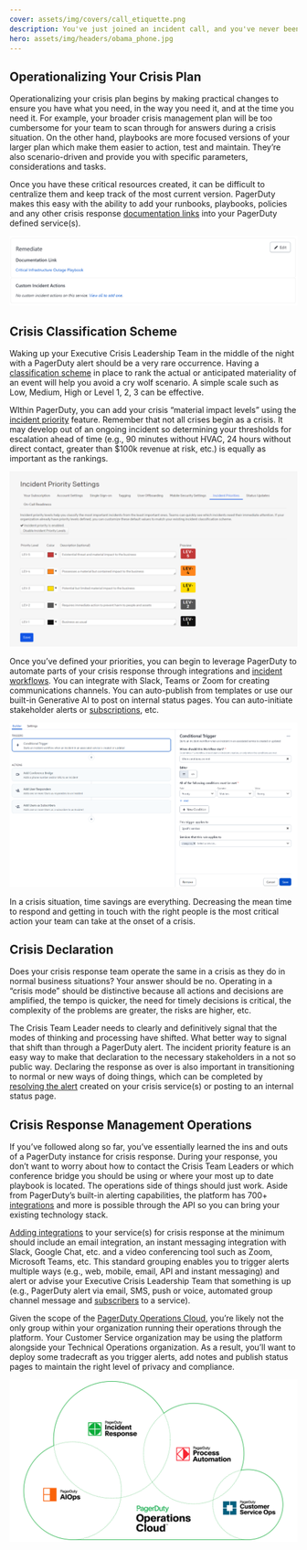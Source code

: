 ```yaml
---
cover: assets/img/covers/call_etiquette.png
description: You've just joined an incident call, and you've never been on one before. You have no idea what's going on, or what you're supposed to be doing. This page will help you through your first time on an incident call, and will provide a reference for future calls you may be a part of.
hero: assets/img/headers/obama_phone.jpg
---
```


## Operationalizing Your Crisis Plan

Operationalizing your crisis plan begins by making practical changes to ensure you have what you need, in the way you need it, and at the time you need it. For example, your broader crisis management plan will be too cumbersome for your team to scan through for answers during a crisis situation. On the other hand, playbooks are more focused versions of your larger plan which make them easier to action, test and maintain. They’re also scenario-driven and provide you with specific parameters, considerations and tasks.

Once you have these critical resources created, it can be difficult to centralize them and keep track of the most current version. PagerDuty makes this easy with the ability to add your runbooks, playbooks, policies and any other crisis response [documentation links](https://support.pagerduty.com/docs/service-profile#remediate) into your PagerDuty defined service(s).

![Ensure that your PagerDuty services have links to their runbooks and documentation](../assets/img/crisis/04_remediationdocs.png)

## Crisis Classification Scheme

Waking up your Executive Crisis Leadership Team in the middle of the night with a PagerDuty alert should be a very rare occurrence. Having a [classification scheme](https://support.pagerduty.com/docs/incident-priority#establish-an-incident-classification-scheme) in place to rank the actual or anticipated materiality of an event will help you avoid a cry wolf scenario. A simple scale such as Low, Medium, High or Level 1, 2, 3 can be effective.

WIthin PagerDuty, you can add your crisis “material impact levels” using the [incident priority](https://support.pagerduty.com/docs/incident-priority) feature. Remember that not all crises begin as a crisis. It may develop out of an ongoing incident so determining your thresholds for escalation ahead of time (e.g., 90 minutes without HVAC, 24 hours without direct contact, greater than $100k revenue at risk, etc.) is equally as important as the rankings.

![Set and define priorities that make sense for your organization](../assets/img/crisis/05_priorities.png)

Once you’ve defined your priorities, you can begin to leverage PagerDuty to automate parts of your crisis response through integrations and [incident workflows](https://support.pagerduty.com/docs/incident-workflows). You can integrate with Slack, Teams or Zoom for creating communications channels. You can auto-publish from templates or use our built-in Generative AI to post on internal status pages. You can auto-initiate stakeholder alerts or [subscriptions](https://support.pagerduty.com/docs/communicate-with-stakeholders#add-subscribers-at-incident-creation), etc. 

![Use incident workflows to streamline response.](../assets/img/crisis/06_incidentworkflows.png)

In a crisis situation, time savings are everything. Decreasing the mean time to respond and getting in touch with the right people is the most critical action your team can take at the onset of a crisis.

## Crisis Declaration

Does your crisis response team operate the same in a crisis as they do in normal business situations? Your answer should be no. Operating in a “crisis mode” should be distinctive because all actions and decisions are amplified, the tempo is quicker, the need for timely decisions is critical, the complexity of the problems are greater, the risks are higher, etc. 

The Crisis Team Leader needs to clearly and definitively signal that the modes of thinking and processing have shifted. What better way to signal that shift than through a PagerDuty alert. The incident priority feature is an easy way to make that declaration to the necessary stakeholders in a not so public way. Declaring the response as over is also important in transitioning to normal or new ways of doing things, which can be completed by [resolving the alert](https://support.pagerduty.com/docs/alerts#resolve-alerts) created on your crisis service(s) or posting to an internal status page.

## Crisis Response Management Operations

If you’ve followed along so far, you’ve essentially learned the ins and outs of a PagerDuty instance for crisis response. During your response, you don’t want to worry about how to contact the Crisis Team Leaders or which conference bridge you should be using or where your most up to date playbook is located. The operations side of things should just work. Aside from PagerDuty’s built-in alerting capabilities, the platform has 700+ [integrations](https://www.pagerduty.com/integrations/#Integrations-library) and more is possible through the API so you can bring your existing technology stack.

[Adding integrations](https://support.pagerduty.com/docs/services-and-integrations#add-integrations-to-an-existing-service) to your service(s) for crisis response at the minimum should include an email integration, an instant messaging integration with Slack, Google Chat, etc. and a video conferencing tool such as Zoom, Microsoft Teams, etc. This standard grouping enables you to trigger alerts multiple ways (e.g., web, mobile, email, API and instant messaging) and alert or advise your Executive Crisis Leadership Team that something is up (e.g., PagerDuty alert via email, SMS, push or voice, automated group channel message and [subscribers](https://support.pagerduty.com/docs/communicate-with-stakeholders#subscribe-to-a-business-service) to a service).

Given the scope of the [PagerDuty Operations Cloud](https://www.pagerduty.com/operations-cloud/), you’re likely not the only group within your organization running their operations through the platform. Your Customer Service organization may be using the platform alongside your Technical Operations organization. As a result, you’ll want to deploy some tradecraft as you trigger alerts, add notes and publish status pages to maintain the right level of privacy and compliance.

![The PagerDuty Operations Cloud](../assets/img/crisis/07_operationscloud.png)

